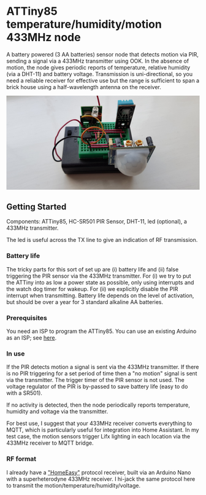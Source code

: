 # ATTiny85 temperature/humidity/motion 433MHz node

A battery powered (3 AA batteries) sensor node that detects motion via PIR, sending a signal via a 433MHz transmitter using OOK. In the absence of motion, the node gives periodic reports of temperature, relative humidity (via a DHT-11) and battery voltage. Transmission is uni-directional, so you need a reliable receiver for effective use but the range is sufficient to span a brick house using a half-wavelength antenna on the receiver.

![ATTiny85 RF node](./node.jpg)

## Getting Started

Components: ATTiny85, HC-SR501 PIR Sensor, DHT-11, led (optional), a 433MHz transmitter.

The led is useful across the TX line to give an indication of RF transmission.

### Battery life

The tricky parts for this sort of set up are (i) battery life and (ii) false triggering the PIR sensor via the 433MHz transmitter. For (i) we try to put the ATTiny into as low a power state as possible, only using interrupts and the watch dog timer for wakeup. For (ii) we explicitly disable the PIR interrupt when transmitting. Battery life depends on the level of activation, but should be over a year for 3 standard alkaline AA batteries.

### Prerequisites

You need an ISP to program the ATTiny85. You can use an existing Arduino as an ISP; see [here](https://create.arduino.cc/projecthub/arjun/programming-attiny85-with-arduino-uno-afb829).

### In use

If the PIR detects motion a signal is sent via the 433MHz transmitter. If there is no PIR triggering for a set period of time then a "no motion" signal is sent via the transmitter. The trigger timer of the PIR sensor is not used. The voltage regulator of the PIR is by-passed to save battery life (easy to do with a SR501).

If no activity is detected, then the node periodically reports temperature, humidity and voltage via the transmitter.

For best use, I suggest that your 433MHz receiver converts everything to MQTT, which is particularly useful for integration into Home Assistant. In my test case, the motion sensors trigger Lifx lighting in each location via the 433MHz receiver to MQTT bridge.


### RF format

I already have a ["HomeEasy"](https://github.com/bruce33/homeeasyhacking) protocol receiver, built via an Arduino Nano with a superheterodyne 433MHz receiver. I hi-jack the same protocol here to transmit the motion/temperature/humidity/voltage.

